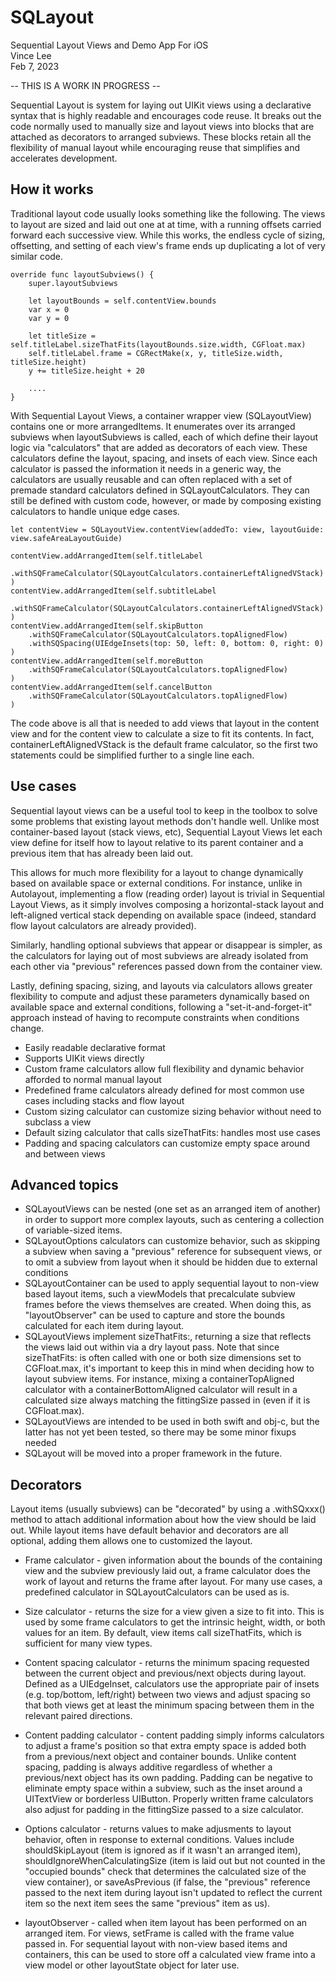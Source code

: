 # SQLayout
Sequential Layout Views and Demo App For iOS  
Vince Lee  
Feb 7, 2023  


-- THIS IS A WORK IN PROGRESS --

Sequential Layout is system for laying out UIKit views using a declarative syntax that is highly readable and encourages code reuse.  It breaks out the code normally used to manually size and layout views into blocks that are attached as decorators to arranged subviews.  These blocks retain all the flexibility of manual layout while encouraging reuse that simplifies and accelerates development.

## How it works

Traditional layout code usually looks something like the following.  The views to layout are sized and laid out one at at time, with a running offsets carried forward each successive view.  While this works, the endless cycle of sizing, offsetting, and setting of each view's frame ends up duplicating a lot of very similar code.

    override func layoutSubviews() {
        super.layoutSubviews
    
        let layoutBounds = self.contentView.bounds
        var x = 0
        var y = 0
        
        let titleSize = self.titleLabel.sizeThatFits(layoutBounds.size.width, CGFloat.max)
        self.titleLabel.frame = CGRectMake(x, y, titleSize.width, titleSize.height)
        y += titleSize.height + 20
    
        ....
    }

With Sequential Layout Views, a container wrapper view (SQLayoutView) contains one or more arrangedItems.  It enumerates over its arranged subviews when layoutSubviews is called, each of which define their layout logic via "calculators" that are added as decorators of each view.  These calculators define the layout, spacing, and insets of each view.  Since each calculator is passed the information it needs in a generic way, the calculators are usually reusable and can often replaced with a set of premade standard calculators defined in SQLayoutCalculators.  They can still be defined with custom code, however, or made by composing existing calculators to handle unique edge cases.

    let contentView = SQLayoutView.contentView(addedTo: view, layoutGuide: view.safeAreaLayoutGuide)
          
    contentView.addArrangedItem(self.titleLabel
        .withSQFrameCalculator(SQLayoutCalculators.containerLeftAlignedVStack)
    )
    contentView.addArrangedItem(self.subtitleLabel
        .withSQFrameCalculator(SQLayoutCalculators.containerLeftAlignedVStack)
    )
    contentView.addArrangedItem(self.skipButton
        .withSQFrameCalculator(SQLayoutCalculators.topAlignedFlow)
        .withSQSpacing(UIEdgeInsets(top: 50, left: 0, bottom: 0, right: 0)
    )
    contentView.addArrangedItem(self.moreButton
        .withSQFrameCalculator(SQLayoutCalculators.topAlignedFlow)
    )
    contentView.addArrangedItem(self.cancelButton
        .withSQFrameCalculator(SQLayoutCalculators.topAlignedFlow)
    )

The code above is all that is needed to add views that layout in the content view and for the content view to calculate a size to fit its contents.  In fact, containerLeftAlignedVStack is the default frame calculator, so the first two statements could be simplified further to a single line each.


## Use cases

Sequential layout views can be a useful tool to keep in the toolbox to solve some problems that existing layout methods don't handle well.  Unlike most container-based layout (stack views, etc), Sequential Layout Views let each view define for itself how to layout relative to its parent container and a previous item that has already been laid out.  

This allows for much more flexibility for a layout to change dynamically based on available space or external conditions.  For instance, unlike in Autolayout, implementing a flow (reading order) layout is trivial in Sequential Layout Views, as it simply involves composing a horizontal-stack layout and left-aligned vertical stack depending on available space (indeed, standard flow layout calculators are already provided).

Similarly, handling optional subviews that appear or disappear is simpler, as the calculators for laying out of most subviews are already isolated from each other via "previous" references passed down from the container view.

Lastly, defining spacing, sizing, and layouts via calculators allows greater flexibility to compute and adjust these parameters dynamically based on available space and external conditions, following a "set-it-and-forget-it" approach instead of having to recompute constraints when conditions change.

* Easily readable declarative format
* Supports UIKit views directly
* Custom frame calculators allow full flexibility and dynamic behavior afforded to normal manual layout
* Predefined frame calculators already defined for most common use cases including stacks and flow layout
* Custom sizing calculator can customize sizing behavior without need to subclass a view
* Default sizing calculator that calls sizeThatFits: handles most use cases
* Padding and spacing calculators can customize empty space around and between views

## Advanced topics

* SQLayoutViews can be nested (one set as an arranged item of another) in order to support more complex layouts, such as centering a collection of variable-sized items.
* SQLayoutOptions calculators can customize behavior, such as skipping a subview when saving a "previous" reference for subsequent views, or to omit a subview from layout when it should be hidden due to external conditions
* SQLayoutContainer can be used to apply sequential layout to non-view based layout items, such a viewModels that precalculate subview frames before the views themselves are created.  When doing this, as "layoutObserver" can be used to capture and store the bounds calculated for each item during layout.
* SQLayoutViews implement sizeThatFits:, returning a size that reflects the views laid out within via a dry layout pass.  Note that since sizeThatFits: is often called with one or both size dimensions set to CGFloat.max, it's important to keep this in mind when deciding how to layout subview items.  For instance, mixing a containerTopAligned calculator with a containerBottomAligned calculator will result in a calculated size always matching the fittingSize passed in (even if it is CGFloat.max).
* SQLayoutViews are intended to be used in both swift and obj-c, but the latter has not yet been tested, so there may be some minor fixups needed
* SQLayout will be moved into a proper framework in the future.

## Decorators

Layout items (usually subviews) can be "decorated" by using a .withSQxxx() method to attach additional information about how the view should be laid out.  While layout items have default behavior and decorators are all optional, adding them allows one to customized the layout.

* Frame calculator - given information about the bounds of the containing view and the subview previously laid out, a frame calculator does the work of layout and returns the frame after layout.  For many use cases, a predefined calculator in SQLayoutCalculators can be used as is.

* Size calculator - returns the size for a view given a size to fit into.  This is used by some frame calculators to get the intrinsic height, width, or both values for an item.  By default, view items call sizeThatFits, which is sufficient for many view types.

* Content spacing calculator - returns the minimum spacing requested between the current object and previous/next objects during layout.  Defined as a UIEdgeInset, calculators use the appropriate pair of insets (e.g. top/bottom, left/right) between two views and adjust spacing so that both views get at least the minimum spacing between them in the relevant paired directions.

* Content padding calculator - content padding simply informs calculators to adjust a frame's position so that extra empty space is added both from a previous/next object and container bounds.  Unlike content spacing, padding is always additive regardless of whether a previous/next object has its own padding.  Padding can be negative to eliminate empty space within a subview, such as the inset around a UITextView or borderless UIButton.  Properly written frame calculators also adjust for padding in the fittingSize passed to a size calculator.

* Options calculator - returns values to make adjusments to layout behavior, often in response to external conditions.  Values include shouldSkipLayout (item is ignored as if it wasn't an arranged item), shouldIgnoreWhenCalculatingSize (item is laid out but not counted in the "occupied bounds" check that determines the calculated size of the view container), or saveAsPrevious (if false, the "previous" reference passed to the next item during layout isn't updated to reflect the current item so the next item sees the same "previous" item as us).

* layoutObserver - called when item layout has been performed on an arranged item.  For views, setFrame is called with the frame value passed in.  For sequential layout with non-view based items and containers, this can be used to store off a calculated view frame into a view model or other layoutState object for later use.


